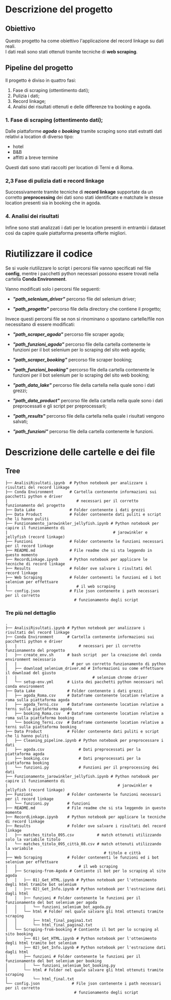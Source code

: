 # Descrizione del progetto

## Obiettivo
Questo progetto ha come obiettivo l'applicazione del record linkage su dati reali.  
I dati reali sono stati ottenuti tramite tecniche di **web scraping**.   

## Pipeline del progetto
Il progetto è diviso in quattro fasi:
  1. Fase di scraping (ottentimento dati);
  2. Pulizia i dati;
  3. Record linkage;
  4. Analisi dei risultati ottenuti e delle differenze tra booking e agoda.

### 1. Fase di scraping (ottentimento dati);

Dalle piattaforme  ***agoda*** e ***booking*** tramite scraping sono stati estratti dati relativi a location di diverso tipo:
- hotel
- B&B
- affitti a breve termine

Questi dati sono stati raccolti per location di Terni e di Roma.  

### 2,3 Fase di pulizia dati e record linkage
Successivamente tramite tecniche di **record linkage** supportate da un corretto **preprocessing** dei dati sono stati identificate e matchate le stesse location presenti sia in booking che in agoda.

### 4. Analisi dei risultati

Infine sono stati analizzati i dati per le location presenti in entrambi i dataset così da 
capire quale piattaforma presenta offerte migliori.   


# Riutilizzare il codice

Se si vuole riutilizzare lo script i percorsi file vanno specificati nel file **config**, mentre i pacchetti python necessari possono essere trovati nella cartella **Conda Environment**. 

Vanno modificati solo i percorsi file seguenti:

-  ***"path_selenium_driver"*** percorso file del selenium driver;

-  ***"path_progetto"*** percorso file della directory che contiene il progetto;

Invece questi percorsi file se non si rinominano o spostano cartelle/file non necessitano di 
essere modificati:

-  ***"path_scraper_agoda"*** percorso file scraper agoda;

-  ***"path_funzioni_agoda"*** percorso file della cartella contenente le funzioni per il 
   bot selenium per lo scraping del sito web agoda;

-  ***"path_scraper_booking"*** percorso file scraper booking;

-  ***"path_funzioni_booking"*** percorso file della cartella contenente le funzioni per il 
   bot selenium per lo scraping del sito web booking;

-  ***"path_data_lake"*** percorso file della cartella nella quale sono i dati grezzi;

-  ***"path_data_product"*** percorso file della cartella nella quale sono i dati  
    preprocessati e gli script per preprocessarli;

-  ***"path_results"*** percorso file della cartella nella quale i risultati vengono salvati;

-  ***"path_funzioni"*** percorso file della cartella contenente le funzioni.



# Descrizione delle cartelle e dei file

## Tree 



```
├── AnalisiRisultati.ipynb  # Python notebook per analizzare i risultati del record linkage
├── Conda Environment       # Cartella contenente informazioni sui pacchetti python e driver 
|                              # necessari per il corretto funzionamento del progetto
├── Data Lake               # Folder contenente i dati grezzi
├── Data Product            # Folder contenente dati puliti e script che li hanno puliti
├── Funzionamento_jarowinkler_jellyfish.ipynb # Python notebook per capire il funzionamento di
|                                              # jarowinkler e jellyfish (record linkage)     
├── Funzioni                # Folder contenente le funzioni necessari per il record linkage
├── README.md               # File readme che si sta leggendo in questo momento
├── RecordLinkage.ipynb     # Python notebook per applicare le tecniche di record linkage 
├── Results                 # Folder ove salvare i risultati del record linkage
├── Web Scraping            # Folder contenenti le funzioni ed i bot selenium per effettuare 
|                              # il web scraping
└── config.json             # File json contenente i path necessari per il corretto    
                              # funzionamento degli script
```


### Tre più nel dettaglio

```
.
├── AnalisiRisultati.ipynb # Python notebook per analizzare i risultati del record linkage
├── Conda Environment      # Cartella contenente informazioni sui pacchetti python e driver 
|   |                           # necessari per il corretto funzionamento del progetto
│   ├── create_env.sh      # bash script  per la creazione del conda environment necessario  
|   |                        # per un corretto funzionamento di python
│   ├── download_selenium_driver.md # Informazioni su come effettuare il download del giusto 
|   |                                 # selenium chrome driver 
│   └── setup-env.yml      # Lista dei pacchetti python necessari nel conda environment 
├── Data Lake              # Folder contenente i dati grezzi
│   ├── agoda_Roma.csv     # Dataframe contenente location relative a roma sulla piattaforma agoda
│   ├── agoda_Terni.csv    # Dataframe contenente location relative a terni sulla piattaforma agoda
│   ├── booking_Roma.csv   # Dataframe contenente location relative a roma sulla piattaforma booking
│   └── booking_Terni.csv  # Dataframe contenente location relative a terni sulla piattaforma booking
├── Data Product           # Folder contenente dati puliti e script che li hanno puliti
│   ├── Cleaning_pipeline.ipynb # Python notebook per preprocessare i dati 
│   ├── agoda.csv               # Dati preprocessati per la piattaforma agoda
│   ├── booking.csv             # Dati preprocessati per la piattaforma booking
│   └── funzioni.py             # Funzioni per il preprocessing dei dati
├── Funzionamento_jarowinkler_jellyfish.ipynb # Python notebook per capire il funzionamento di
|                                                # jarowinkler e jellyfish (record linkage)     
├── Funzioni               # Folder contenente le funzioni necessari per il record linkage
│   └── funzioni.py        # funzioni
├── README.md              # File readme che si sta leggendo in questo momento
├── RecordLinkage.ipynb    # Python notebook per applicare le tecniche di record linkage 
├── Results                # Folder ove salvare i risultati del record linkage
│   ├── matches_titolo_095.csv          # match ottenuti utilizzando solo la variabile titolo
│   └── matches_titolo_095_città_08.csv # match ottenuti utilizzando la variabile 
|                                          # titolo e città
├── Web Scraping           # Folder contenenti le funzioni ed i bot selenium per effettuare 
|   |                           # il web scraping
│   ├── Scraping-from-Agoda # Contiente il bot per lo scraping al sito agoda
│   │   ├── 01)_Get_HTML.ipynb # Python notebook per l'ottenimento degli html tramite bot selenium
│   │   ├── 02)_Get_Info.ipynb # Python notebook per l'estrazione dati dagli html
│   │   ├── funzioni # Folder contenente le funzioni per il funzionamento del bot selenium per agoda
│   │   │   └── funzioni_selenium_bot_agoda.py 
│   │   └── html # Folder nel quale salvare gli html ottenuti tramite scraping
│   │       ├── html_final_pagina1.txt
│   │       └── html_final_pagina2.txt
│   └── Scraping-from-booking # Contiente il bot per lo scraping al sito booking
│       ├── 01)_Get_HTML.ipynb # Python notebook per l'ottenimento degli html tramite bot selenium
│       ├── 02)_Get_Info.ipynb # Python notebook per l'estrazione dati dagli html
│       ├── funzioni # Folder contenente le funzioni per il funzionamento del bot selenium per booking
│       │   └── funzioni_selenium_bot_booking.py
│       └── html # Folder nel quale salvare gli html ottenuti tramite scraping
│           └── html_final.txt
└── config.json              # File json contenente i path necessari per il corretto    
                              # funzionamento degli script
```